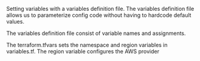 
Setting variables with a variables definition file. The variables definition file allows us to parameterize config code without having to hardcode default values.

The variables definition file consist of variable names and assignments.

The terraform.tfvars sets the namespace and region variables in variables.tf. The region variable configures the AWS provider